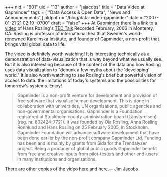 +++
nid = "601"
uid = "13"
author = "jajacobs"
title = "Data Video at Gapminder"
tags = [ "Data Access & Open Data", "News and Announcements",]
oldpath = "/blog/data-video-gapminder"
date = "2007-01-21 21:02:19 -0700"
draft = "false"
+++
At [Gapminder](http://www.gapminder.org/) there is a link to a
[video](http://www.ted.com/tedtalks/tedtalksplayer.cfm?key=hans_rosling&flashEnabled=1)
of Hans Rosling's [TED Talk](http://www.ted.com/tedtalks/) Recorded
February, 2006 in Monterey, CA. Rosling is professor of international
health at Sweden's world-renowned Karolinska Institute, and founder of
Gapminder, a non-profit that brings vital global data to life.

The video is definitely worth watching! It is interesting technically as
a demonstration of data-visualization that is way beyond what we usually
see. But it is also interesting because of the content of the data and
how Rosling uses data visualization to "debunk a few myths about the
'developing' world." It is also worth watching to see Rosling's
brief but powerful vision of access to data: the limitations of today's
systems and the possibilities for tomorrow's systems. Enjoy!

> Gapminder is a non-profit venture for development and provision of
> free software that visualise human development. This is done in
> collaboration with universities, UN organisations, public agencies and
> non-governmental organisations. Gapminder is a Foundation registered
> at Stockholm county administration board (Länstyrelsen) (reg. nr.
> 802424-7721). It was founded by Ola Rosling, Anna Rosling Rönnlund and
> Hans Rosling on 25 February 2005, in Stockholm. Gapminder Foundation
> will advance software development that have been done earlier by the
> non-profit company Gapminder Ltd. Funding has been and is mainly by
> grants from Sida for the Trendalyzer project. Being a producer of
> global public goods Gapminder benefit from free and creative inputs
> from pilot-testers and other end-users in many institutions and
> organisations.

There are other copies of the video
[here](http://blog.swivel.com/weblog/2007/01/gapminderorg.html) and
[here](http://youtube.com/watch?v=RUwS1uAdUcI).-- Jim Jacobs
